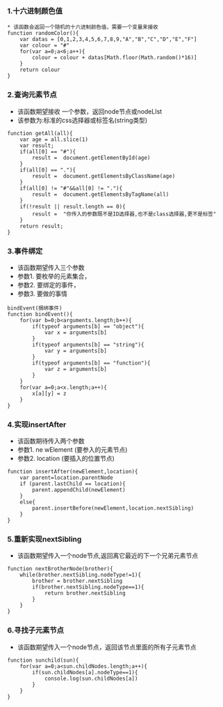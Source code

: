 ### 1.十六进制颜色值
```
* 该函数会返回一个随机的十六进制颜色值，需要一个变量来接收
function randomColor(){
	var datas = [0,1,2,3,4,5,6,7,8,9,"A","B","C","D","E","F"]
	var colour = "#"
	for(var a=0;a<6;a++){
		colour = colour + datas[Math.floor(Math.random()*16)]
	}
	return colour
}
```
### 2.查询元素节点
* 该函数期望接收 一个参数，返回node节点或nodeLIst
* 该参数为:标准的css选择器或标签名(string类型)
```
function getAll(all){
	var age = all.slice(1)
	var result;
	if(all[0] == "#"){
		result =  document.getElementById(age)
	}
	if(all[0] == "."){
		result =  document.getElementsByClassName(age)
	}
	if(all[0] != "#"&&all[0] != "."){
		result =  document.getElementsByTagName(all)
	}
	if(!result || result.length == 0){
		result =  "你传入的参数既不是ID选择器,也不是class选择器,更不是标签"
	}
	return result;
}
```
### 3.事件绑定
* 该函数期望传入三个参数
* 参数1. 要枚举的元素集合，
* 参数2. 要绑定的事件，
* 参数3. 要做的事情
```
bindEvent(捆绑事件)
function bindEvent(){
	for(var b=0;b<arguments.length;b++){
		if(typeof arguments[b] == "object"){
			var x = arguments[b]
		}
		if(typeof arguments[b] == "string"){
			var y = arguments[b]
		}
		if(typeof arguments[b] == "function"){
			var z = arguments[b]
		}
	}
	for(var a=0;a<x.length;a++){
		x[a][y] = z	
	}
}
```
### 4.实现insertAfter
* 该函数期待传入两个参数
* 参数1. ne wElement (要参入的元素节点)
* 参数2. location (要插入的位置节点)
```
function insertAfter(newElement,location){
	var parent=location.parentNode
	if (parent.lastChild == location){
		parent.appendChild(newElement)
	}
	else{
		parent.insertBefore(newElement,location.nextSibling)
	}
}
```

### 5.重新实现nextSibling
* 该函数期望传入一个node节点,返回离它最近的下一个兄弟元素节点
```
function nextBrotherNode(brother){
	while(brother.nextSibling.nodeType!=1){
		brother = brother.nextSibling
		if(brother.nextSibling.nodeType==1){
			return brother.nextSibling
		}
	}
}
```
### 6.寻找子元素节点
* 该函数期望传入一个node节点，返回该节点里面的所有子元素节点
```
function sunchild(sun){
	for(var a=0;a<sun.childNodes.length;a++){
		if(sun.childNodes[a].nodeType==1){
			console.log(sun.childNodes[a])
		}
	}
}
```